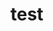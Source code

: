 # test









































































































